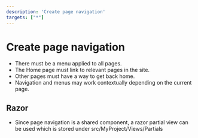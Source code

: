 ```yaml
---
description: 'Create page navigation'
targets: ["*"]
---
```


# Create page navigation

* There must be a menu applied to all pages.
* The Home page must link to relevant pages in the site.
* Other pages must have a way to get back home.
* Navigation and menus may work contextually depending on the current page.

## Razor

* Since page navigation is a shared component, a razor partial view can be used which is stored under src/MyProject/Views/Partials